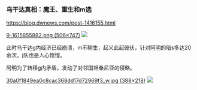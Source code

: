 ### 乌干达真相：魔王、重生和m选
https://blog.dwnews.com/post-1416155.html

[9-1615855882.png (506×747)](http://www.xinghuozk.com/wp-content/uploads/2021/03/9-1615855882.png)
![](http://www.xinghuozk.com/wp-content/uploads/2021/03/9-1615855882.png)

此时乌干达g内经济已经崩溃，m不聊生，起义此起彼伏，针对阿明的暗s多达20余次。j队也是人心惶惶。

阿明为了转移g内矛盾，发动了对邻国坦桑尼亚的侵略。

[30a0f1849ea0c8cac368dd17d72969f3_w.jpg (388×218)](https://pic3.dwnews.net/20210317/30a0f1849ea0c8cac368dd17d72969f3_w.jpg)
![](https://pic3.dwnews.net/20210317/30a0f1849ea0c8cac368dd17d72969f3_w.jpg)
